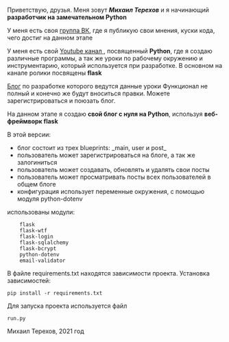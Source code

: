 Приветствую, друзья. Меня зовут **_Михаил Терехов_** и я начинающий **разработчик
на замечательном Python**


У меня есть своя [группа ВК](https://vk.com/python_for_me), где я публикую свои мнения, куски кода, чего достиг на данном этапе


У меня есть свой [Youtube канал ](https://www.youtube.com/channel/UCLr7DxWBT0NWZv_w4uvLJaw), посвященный **Python**, где я создаю различные программы, 
а так же уроки по рабочему окружению и инструментарию, который используется при разработке.
В основном на канале ролики посвящены **flask**

[Блог](http://mikedoit.pythonanywhere.com/) по разработке которого ведутся данные уроки
Функционал не полный и конечно же будут вноситься правки. Можете зарегистрироваться и поюзать блог.

На данном этапе я создаю **свой блог с нуля на Python**, используя **веб-фреймворк flask**

В этой версии:
<ul>
    <li>блог состоит из трех blueprints: _main, user и post_</li>
    <li>пользователь может зарегистрироваться на блоге, а так же залогиниться</li>
    <li>пользователь может создавать, обновлять и удалять свои посты</li>
    <li>пользователь может просматривать посты всех пользователей в общем блоге</li>
    <li>конфигурация использует переменные окружения, с помощью модуля python-dotenv</li>

 </ul>   
    использованы модули:

        flask
        flask-wtf
        flask-login
        flask-sqlalchemy
        flask-bcrypt
        python-dotenv
        email-validator


В файле requirements.txt находятся зависимости проекта. 
Установка зависимостей:
    
    pip install -r requirements.txt


Для запуска проекта используется файл

    run.py



Михаил Терехов, 2021 год
